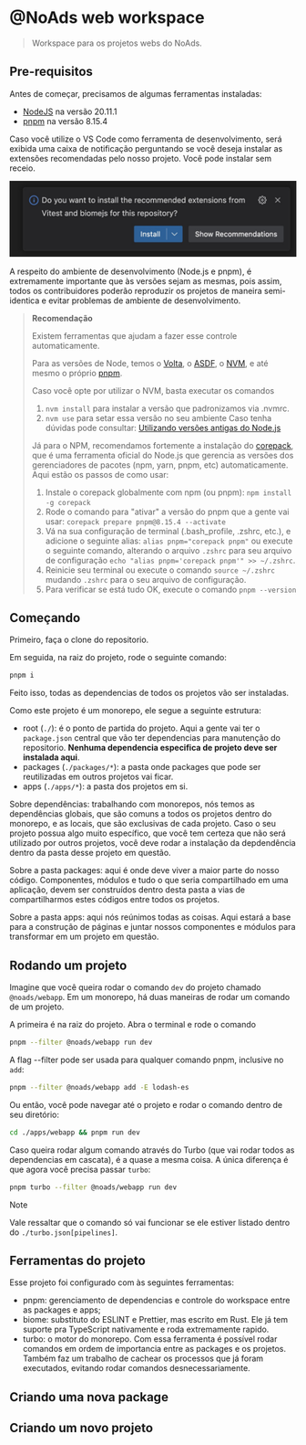 # @NoAds web workspace

> Workspace para os projetos webs do NoAds.

## Pre-requisitos

Antes de começar, precisamos de algumas ferramentas instaladas:

- [NodeJS](https://nodejs.org/en) na versão 20.11.1
- [pnpm](https://pnpm.io/) na versão 8.15.4

Caso você utilize o VS Code como ferramenta de desenvolvimento, será exibida uma caixa de notificação perguntando se você deseja instalar as extensões recomendadas pelo nosso projeto. Você pode instalar sem receio.

![VS Code recomendando a instalação das extensões](./.github/images/vscode-recomendacao.jpg)

A respeito do ambiente de desenvolvimento (Node.js e pnpm), é extremamente importante que às versões sejam as mesmas, pois assim, todos os contribuidores poderão reproduzir os projetos de maneira semi-identica e evitar problemas de ambiente de desenvolvimento.

> **Recomendação**
>
> Existem ferramentas que ajudam a fazer esse controle automaticamente.
>
> Para as versões de Node, temos o [Volta](https://docs.volta.sh/guide/), o [ASDF](https://asdf-vm.com/contribute/documentation.html#initial-setup), o [NVM](https://github.com/nvm-sh/nvm), e até mesmo o próprio [pnpm](https://pnpm.io/cli/env).
>
> Caso você opte por utilizar o NVM, basta executar os comandos
>
> 1. `nvm install` para instalar a versão que padronizamos via .nvmrc.
> 2. `nvm use` para setar essa versão no seu ambiente
>    Caso tenha dúvidas pode consultar: [Utilizando versões antigas do Node.js](https://woliveiras.com.br/posts/utilizando-versoes-antigas-do-nodejs/)
>
> Já para o NPM, recomendamos fortemente a instalação do [corepack](https://github.com/nodejs/corepack), que é uma ferramenta oficial do Node.js que gerencia as versões dos gerenciadores de pacotes (npm, yarn, pnpm, etc) automaticamente. Aqui estão os passos de como usar:
>
> 1. Instale o corepack globalmente com npm (ou pnpm): `npm install -g corepack`
> 2. Rode o comando para "ativar" a versão do pnpm que a gente vai usar: `corepack prepare pnpm@8.15.4 --activate`
> 3. Vá na sua configuração de terminal (.bash_profile, .zshrc, etc.), e adicione o seguinte alias: `alias pnpm="corepack pnpm"` ou execute o seguinte comando, alterando o arquivo `.zshrc` para seu arquivo de configuração `echo "alias pnpm='corepack pnpm'" >> ~/.zshrc`.
> 4. Reinicie seu terminal ou execute o comando `source ~/.zshrc` mudando `.zshrc` para o seu arquivo de configuração.
> 5. Para verificar se está tudo OK, execute o comando `pnpm --version`

## Começando

Primeiro, faça o clone do repositorio.

Em seguida, na raiz do projeto, rode o seguinte comando:

```bash
pnpm i
```

Feito isso, todas as dependencias de todos os projetos vão ser instaladas.

Como este projeto é um monorepo, ele segue a seguinte estrutura:

- root (`./`): é o ponto de partida do projeto. Aqui a gente vai ter o `package.json` central que vão ter dependencias para manutenção do repositorio. **Nenhuma dependencia especifica de projeto deve ser instalada aqui**.
- packages (`./packages/*`): a pasta onde packages que pode ser reutilizadas em outros projetos vai ficar.
- apps (`./apps/*`): a pasta dos projetos em si.

Sobre dependências: trabalhando com monorepos, nós temos as dependências globais, que são comuns a todos os projetos dentro do monorepo, e as locais, que são exclusivas de cada projeto. Caso o seu projeto possua algo muito específico, que você tem certeza que não será utilizado por outros projetos, você deve rodar a instalação da depdendência dentro da pasta desse projeto em questão.

Sobre a pasta packages: aqui é onde deve viver a maior parte do nosso código. Componentes, módulos e tudo o que seria compartilhado em uma aplicação, devem ser construídos dentro desta pasta a vias de compartilharmos estes códigos entre todos os projetos.

Sobre a pasta apps: aqui nós reúnimos todas as coisas. Aqui estará a base para a construção de páginas e juntar nossos componentes e módulos para transformar em um projeto em questão.

## Rodando um projeto

Imagine que você queira rodar o comando `dev` do projeto chamado `@noads/webapp`. Em um monorepo, há duas maneiras de rodar um comando de um projeto.

A primeira é na raiz do projeto. Abra o terminal e rode o comando

```bash
pnpm --filter @noads/webapp run dev
```

A flag --filter pode ser usada para qualquer comando pnpm, inclusive no `add`:

```bash
pnpm --filter @noads/webapp add -E lodash-es
```

Ou então, você pode navegar até o projeto e rodar o comando dentro de seu diretório:

```bash
cd ./apps/webapp && pnpm run dev
```

Caso queira rodar algum comando através do Turbo (que vai rodar todos as dependencias em cascata), é a quase a mesma coisa. A única diferença é que agora você precisa passar `turbo`:

```bash
pnpm turbo --filter @noads/webapp run dev
```

> [!Note]
> Vale ressaltar que o comando só vai funcionar se ele estiver listado dentro do `./turbo.json[pipelines]`.

## Ferramentas do projeto

Esse projeto foi configurado com às seguintes ferramentas:

- pnpm: gerenciamento de dependencias e controle do workspace entre as packages e apps;
- biome: substituto do ESLINT e Prettier, mas escrito em Rust. Ele já tem suporte pra TypeScript nativamente e roda extremamente rapido.
- turbo: o motor do monorepo. Com essa ferramenta é possível rodar comandos em ordem de importancia entre as packages e os projetos. Também faz um trabalho de cachear os processos que já foram executados, evitando rodar comandos desnecessariamente.

## Criando uma nova package

<!-- TODO -->

## Criando um novo projeto

<!-- TODO -->
